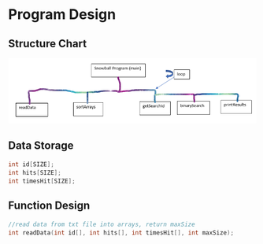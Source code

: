 # Program Design
## Structure Chart
![Chart](https://github.com/lukehami55/CSC-250---Programming-Assingment-1/blob/main/Structure%20Chart.png?raw=true)

## Data Storage
``` cpp
int id[SIZE];
int hits[SIZE];
int timesHit[SIZE];
```
## Function Design
``` cpp
//read data from txt file into arrays, return maxSize
int readData(int id[], int hits[], int timesHit[], int maxSize);
